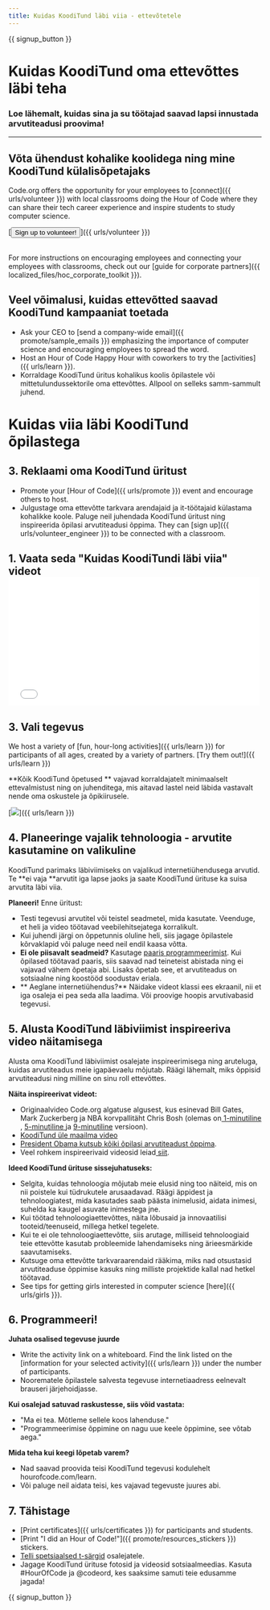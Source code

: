 ```yaml
---
title: Kuidas KoodiTund läbi viia - ettevõtetele
---
```


{{ signup_button }}

# Kuidas KoodiTund oma ettevõttes läbi teha

### Loe lähemalt, kuidas sina ja su töötajad saavad lapsi innustada arvutiteadusi proovima!

* * *

## Võta ühendust kohalike koolidega ning mine KoodiTund külalisõpetajaks

Code.org offers the opportunity for your employees to [connect]({{ urls/volunteer }}) with local classrooms doing the Hour of Code where they can share their tech career experience and inspire students to study computer science.

[<button>Sign up to volunteer!</button>]({{ urls/volunteer }}) <br /> <br />

For more instructions on encouraging employees and connecting your employees with classrooms, check out our [guide for corporate partners]({{ localized_files/hoc_corporate_toolkit }}).

## Veel võimalusi, kuidas ettevõtted saavad KoodiTund kampaaniat toetada

- Ask your CEO to [send a company-wide email]({{ promote/sample_emails }}) emphasizing the importance of computer science and encouraging employees to spread the word.
- Host an Hour of Code Happy Hour with coworkers to try the [activities]({{ urls/learn }}).
- Korraldage KoodiTund üritus kohalikus koolis õpilastele või mittetulundussektorile oma ettevõttes. Allpool on selleks samm-sammult juhend.

# Kuidas viia läbi KoodiTund õpilastega

## 3. Reklaami oma KoodiTund üritust

- Promote your [Hour of Code]({{ urls/promote }}) event and encourage others to host.
- Julgustage oma ettevõtte tarkvara arendajaid ja it-töötajaid külastama kohalikke koole. Paluge neil juhendada KoodiTund üritust ning inspireerida õpilasi arvutiteadusi õppima. They can [sign up]({{ urls/volunteer_engineer }}) to be connected with a classroom.

## 1. Vaata seda "Kuidas KoodiTundi läbi viia" videot <iframe width="500" height="255" src="//www.youtube.com/embed/SrnvvWDm73k" frameborder="0" allowfullscreen mark="crwd-mark"></iframe> 

## 3. Vali tegevus

We host a variety of [fun, hour-long activities]({{ urls/learn }}) for participants of all ages, created by a variety of partners. [Try them out!]({{ urls/learn }})

**Kõik KoodiTund õpetused ** vajavad korraldajatelt minimaalselt ettevalmistust ning on juhenditega, mis aitavad lastel neid läbida vastavalt nende oma oskustele ja õpikiirusele.

[![](/images/fit-700/tutorials.png)]({{ urls/learn }})

## 4. Planeeringe vajalik tehnoloogia - arvutite kasutamine on valikuline

KoodiTund parimaks läbiviimiseks on vajalikud internetiühendusega arvutid. Te **ei vaja **arvutit iga lapse jaoks ja saate KoodiTund ürituse ka suisa arvutita läbi viia.

**Planeeri!** Enne üritust:

- Testi tegevusi arvutitel või teistel seadmetel, mida kasutate. Veenduge, et heli ja video töötavad veebilehitsejatega korralikult.
- Kui juhendi järgi on õppetunnis oluline heli, siis jagage õpilastele kõrvaklapid või paluge need neil endil kaasa võtta.
- **Ei ole piisavalt seadmeid?** Kasutage [paaris programmeerimist](https://www.youtube.com/watch?v=vgkahOzFH2Q). Kui õpilased töötavad paaris, siis saavad nad teineteist abistada ning ei vajavad vähem õpetaja abi. Lisaks õpetab see, et arvutiteadus on sotsiaalne ning koostööd soodustav eriala.
- ** Aeglane internetiühendus?** Näidake videot klassi ees ekraanil, nii et iga osaleja ei pea seda alla laadima. Või proovige hoopis arvutivabasid tegevusi.

## 5. Alusta KoodiTund läbiviimist inspireeriva video näitamisega

Alusta oma KoodiTund läbiviimist osalejate inspireerimisega ning aruteluga, kuidas arvutiteadus meie igapäevaelu mõjutab. Räägi lähemalt, miks õppisid arvutiteadusi ning milline on sinu roll ettevõttes.

**Näita inspireerivat videot:**

- Originaalvideo Code.org algatuse algusest, kus esinevad Bill Gates, Mark Zuckerberg ja NBA korvpallitäht Chris Bosh (olemas on[ 1-minutiline ](https://www.youtube.com/watch?v=qYZF6oIZtfc), [ 5-minutiline ](https://www.youtube.com/watch?v=nKIu9yen5nc) ja [ 9-minutiline](https://www.youtube.com/watch?v=dU1xS07N-FA) versioon).
- [KoodiTund üle maailma video](https://www.youtube.com/watch?v=KsOIlDT145A)
- [President Obama kutsub kõiki õpilasi arvutiteadust õppima](https://www.youtube.com/watch?v=6XvmhE1J9PY).
- Veel rohkem inspireerivaid videosid leiad[ siit](https://www.youtube.com/playlist?list=PLzdnOPI1iJNfpD8i4Sx7U0y2MccnrNZuP).

**Ideed KoodiTund ürituse sissejuhatuseks:**

- Selgita, kuidas tehnoloogia mõjutab meie elusid ning too näiteid, mis on nii poistele kui tüdrukutele arusaadavad. Räägi äppidest ja tehnoloogiatest, mida kasutades saab päästa inimelusid, aidata inimesi, suhelda ka kaugel asuvate inimestega jne.
- Kui töötad tehnoloogiaettevõttes, näita lõbusaid ja innovaatilisi tooteid/teenuseid, millega hetkel tegelete.
- Kui te ei ole tehnoloogiaettevõtte, siis arutage, milliseid tehnoloogiaid teie ettevõtte kasutab probleemide lahendamiseks ning ärieesmärkide saavutamiseks.
- Kutsuge oma ettevõtte tarkvaraarendaid rääkima, miks nad otsustasid arvutiteaduse õppimise kasuks ning milliste projektide kallal nad hetkel töötavad.
- See tips for getting girls interested in computer science [here]({{ urls/girls }}).

## 6. Programmeeri!

**Juhata osalised tegevuse juurde**

- Write the activity link on a whiteboard. Find the link listed on the [information for your selected activity]({{ urls/learn }}) under the number of participants.
- Noorematele õpilastele salvesta tegevuse internetiaadress eelnevalt brauseri järjehoidjasse.

**Kui osalejad satuvad raskustesse, siis võid vastata:**

- "Ma ei tea. Mõtleme sellele koos lahenduse."
- "Programmeerimise õppimine on nagu uue keele õppimine, see võtab aega."

**Mida teha kui keegi lõpetab varem?**

- Nad saavad proovida teisi KoodiTund tegevusi kodulehelt hourofcode.com/learn.
- Või paluge neil aidata teisi, kes vajavad tegevuste juures abi.

## 7. Tähistage

- [Print certificates]({{ urls/certificates }}) for participants and students.
- [Print "I did an Hour of Code!"]({{ promote/resources_stickers }}) stickers.
- [Telli spetsiaalsed t-särgid](http://blog.code.org/post/132608499493/hour-of-code-shirts-and-more) osalejatele.
- Jagage KoodiTund ürituse fotosid ja videosid sotsiaalmeedias. Kasuta #HourOfCode ja @codeord, kes saaksime samuti teie edusamme jagada!

{{ signup_button }}